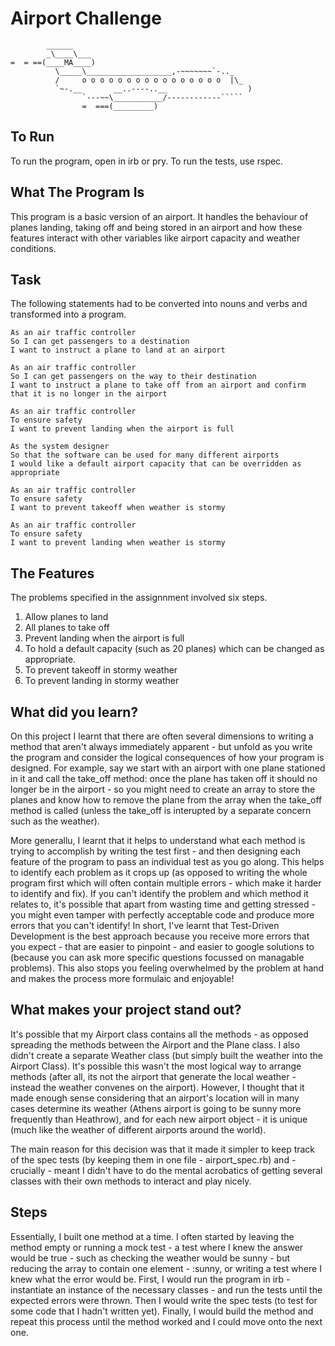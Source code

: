 Airport Challenge
=================

```
        ______
        _\____\___
=  = ==(____MA____)
          \_____\___________________,-~~~~~~~`-.._
          /     o o o o o o o o o o o o o o o o  |\_
          `~-.__       __..----..__                  )
                `---~~\___________/------------`````
                =  ===(_________)

```

To Run
------

To run the program, open in irb or pry.
To run the tests, use rspec.

What The Program Is
--------------------
This program is a basic version of an airport. It handles the behaviour of planes landing, taking off and being stored in an airport and how these features interact with other variables like airport capacity and weather conditions.

Task
-----
The following statements had to be converted into nouns and verbs and transformed into a program.

```
As an air traffic controller 
So I can get passengers to a destination 
I want to instruct a plane to land at an airport

As an air traffic controller 
So I can get passengers on the way to their destination 
I want to instruct a plane to take off from an airport and confirm that it is no longer in the airport

As an air traffic controller 
To ensure safety 
I want to prevent landing when the airport is full 

As the system designer
So that the software can be used for many different airports
I would like a default airport capacity that can be overridden as appropriate

As an air traffic controller 
To ensure safety 
I want to prevent takeoff when weather is stormy 

As an air traffic controller 
To ensure safety 
I want to prevent landing when weather is stormy 
```

The Features
------------
The problems specified in the assignnment involved six steps.
1) Allow planes to land
2) All planes to take off 
3) Prevent landing when the airport is full
4) To hold a default capacity (such as 20 planes) which can be changed as appropriate.
5) To prevent takeoff in stormy weather
6) To prevent landing in stormy weather

What did you learn?
-------------------
On this project I learnt that there are often several dimensions to writing a method that aren't always immediately apparent - but unfold as you write the program and consider the logical consequences of how your program is designed. For example, say we start with an airport with one plane stationed in it and call the take_off method: once the plane has taken off it should no longer be in the airport - so you might need to create an array to store the planes and know how to remove the plane from the array when the take_off method is called (unless the take_off is interupted by a separate concern such as the weather).

More generallu, I learnt that it helps to understand what each method is trying to accomplish by writing the test first - and then designing each feature of the program to pass an individual test as you go along. This helps to identify each problem as it crops up (as opposed to writing the whole program first which will often contain multiple errors - which make it harder to identify and fix). If you can't identify the problem and which method it relates to, it's possible that apart from wasting time and getting stressed - you might even tamper with perfectly acceptable code and produce more errors that you can't identify! In short, I've learnt that Test-Driven Development is the best approach because you receive more errors that you expect - that are easier to pinpoint - and easier to google solutions to (because you can ask more specific questions focussed on managable problems). This also stops you feeling overwhelmed by the problem at hand and makes the process more formulaic and enjoyable!
 
What makes your project stand out? 
----------------------------------
It's possible that my Airport class contains all the methods - as opposed spreading the methods between the Airport and the Plane class. I also didn't create a separate Weather class (but simply built the weather into the Airport Class). It's possible this wasn't the most logical way to arrange methods (after all, its not the airport that generate the local weather - instead the weather convenes on the airport). However, I thought that it made enough sense considering that an airport's location will in many cases determine its weather (Athens airport is going to be sunny more frequently than Heathrow), and for each new airport object - it is unique (much like the weather of different airports around the world).

The main reason for this decision was that it made it simpler to keep track of the spec tests (by keeping them in one file - airport_spec.rb) and - crucially - meant I didn't have to do the mental acrobatics of getting several classes with their own methods to interact and play nicely. 

Steps
-----
Essentially, I built one method at a time. I often started by leaving the method empty or running a mock test - a test where I knew the answer would be true - such as checking the weather would be sunny - but reducing the array to contain one element - :sunny, or writing a test where I knew what the error would be. First, I would run the program in irb - instantiate an instance of the necessary classes - and run the tests until the expected errors were thrown. Then I would write the spec tests (to test for some code that I hadn't written yet). Finally, I would build the method and repeat this process until the method worked and I could move onto the next one. 